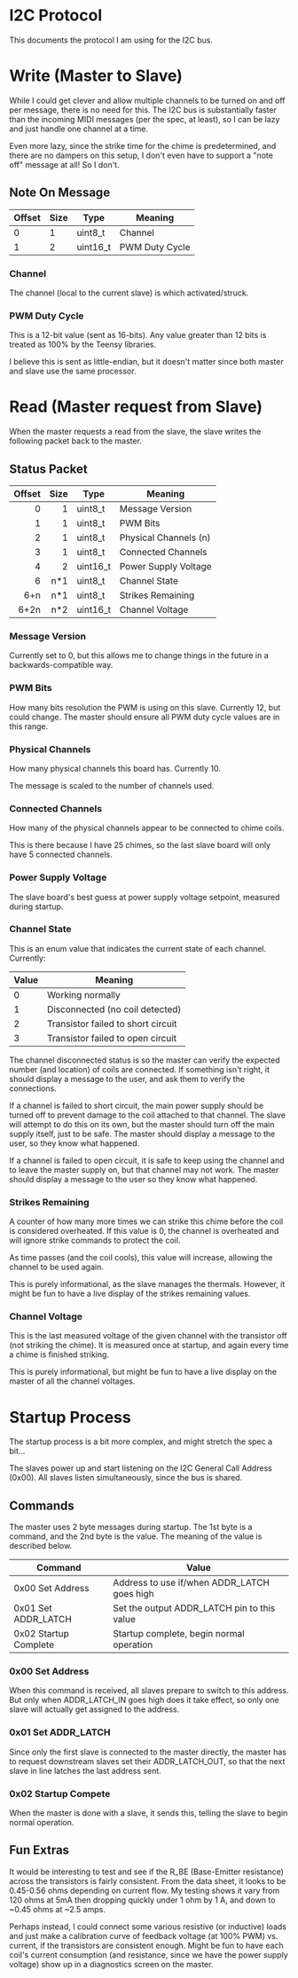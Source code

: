 # I2C Protocol

This documents the protocol I am using for the I2C bus.

# Write (Master to Slave)

While I could get clever and allow multiple channels to be turned on and off per
message, there is no need for this. The I2C bus is substantially faster than the
incoming MIDI messages (per the spec, at least), so I can be lazy and just
handle one channel at a time.

Even more lazy, since the strike time for the chime is predetermined, and there
are no dampers on this setup, I don't even have to support a "note off" message
at all! So I don't.

## Note On Message

| Offset | Size |   Type   |    Meaning     |
|--------|------|----------|----------------|
|      0 |    1 | uint8_t  | Channel        |
|      1 |    2 | uint16_t | PWM Duty Cycle |

### Channel

The channel (local to the current slave) is which activated/struck.

### PWM Duty Cycle

This is a 12-bit value (sent as 16-bits). Any value greater than 12 bits is
treated as 100% by the Teensy libraries.

I believe this is sent as little-endian, but it doesn't matter since both master
and slave use the same processor.

# Read (Master request from Slave)

When the master requests a read from the slave, the slave writes the following
packet back to the master.

## Status Packet

| Offset | Size |   Type   |        Meaning        |
| -----: | ---: | -------- | --------------------- |
|      0 |    1 | uint8_t  | Message Version       |
|      1 |    1 | uint8_t  | PWM Bits              |
|      2 |    1 | uint8_t  | Physical Channels (n) |
|      3 |    1 | uint8_t  | Connected Channels    |
|      4 |    2 | uint16_t | Power Supply Voltage  |
|      6 |  n*1 | uint8_t  | Channel State         |
|    6+n |  n*1 | uint8_t  | Strikes Remaining     |
|   6+2n |  n*2 | uint16_t | Channel Voltage       |

### Message Version

Currently set to 0, but this allows me to change things in the future in a
backwards-compatible way.

### PWM Bits

How many bits resolution the PWM is using on this slave. Currently 12, but could
change. The master should ensure all PWM duty cycle values are in this range.

### Physical Channels

How many physical channels this board has. Currently 10.

The message is scaled to the number of channels used.

### Connected Channels

How many of the physical channels appear to be connected to chime coils.

This is there because I have 25 chimes, so the last slave board will only have
5 connected channels.

### Power Supply Voltage

The slave board's best guess at power supply voltage setpoint, measured during
startup.

### Channel State

This is an enum value that indicates the current state of each channel.
Currently:

| Value |              Meaning               |
| ----- | ---------------------------------- |
|     0 | Working normally                   |
|     1 | Disconnected (no coil detected)    |
|     2 | Transistor failed to short circuit |
|     3 | Transistor failed to open circuit  |

The channel disconnected status is so the master can verify the expected number
(and location) of coils are connected. If something isn't right, it should
display a message to the user, and ask them to verify the connections.

If a channel is failed to short circuit, the main power supply should be turned
off to prevent damage to the coil attached to that channel. The slave will
attempt to do this on its own, but the master should turn off the main supply
itself, just to be safe. The master should display a message to the user, so
they know what happened.

If a channel is failed to open circuit, it is safe to keep using the channel and
to leave the master supply on, but that channel may not work. The master should
display a message to the user so they know what happened.

### Strikes Remaining

A counter of how many more times we can strike this chime before the coil is
considered overheated. If this value is 0, the channel is overheated and will
ignore strike commands to protect the coil.

As time passes (and the coil cools), this value will increase, allowing the
channel to be used again.

This is purely informational, as the slave manages the thermals. However, it
might be fun to have a live display of the strikes remaining values.

### Channel Voltage

This is the last measured voltage of the given channel with the transistor off
(not striking the chime). It is measured once at startup, and again every time
a chime is finished striking.

This is purely informational, but might be fun to have a live display on the
master of all the channel voltages.

# Startup Process

The startup process is a bit more complex, and might stretch the spec a bit...

The slaves power up and start listening on the I2C General Call Address (0x00).
All slaves listen simultaneously, since the bus is shared.

## Commands

The master uses 2 byte messages during startup. The 1st byte is a command, and
the 2nd byte is the value. The meaning of the value is described below.

|        Command        |                    Value                    |
|-----------------------|---------------------------------------------|
| 0x00 Set Address      | Address to use if/when ADDR_LATCH goes high |
| 0x01 Set ADDR_LATCH   | Set the output ADDR_LATCH pin to this value |
| 0x02 Startup Complete | Startup complete, begin normal operation    |

### 0x00 Set Address

When this command is received, all slaves prepare to switch to this address.
But only when ADDR_LATCH_IN goes high does it take effect, so only one slave
will actually get assigned to the address.

### 0x01 Set ADDR_LATCH

Since only the first slave is connected to the master directly, the master has
to request downstream slaves set their ADDR_LATCH_OUT, so that the next slave in
line latches the last address sent.

### 0x02 Startup Compete

When the master is done with a slave, it sends this, telling the slave to begin
normal operation.

## Fun Extras

It would be interesting to test and see if the R_BE (Base-Emitter resistance)
across the transistors is fairly consistent. From the data sheet, it looks to be
0.45-0.56 ohms depending on current flow. My testing shows it vary from 120 ohms
at 5mA then dropping quickly under 1 ohm by 1 A, and down to ~0.45 ohms at ~2.5
amps.

Perhaps instead, I could connect some various resistive (or inductive) loads and
just make a calibration curve of feedback voltage (at 100% PWM) vs. current, if
the transistors are consistent enough. Might be fun to have each coil's current
consumption (and resistance, since we have the power supply voltage) show up in
a diagnostics screen on the master.
